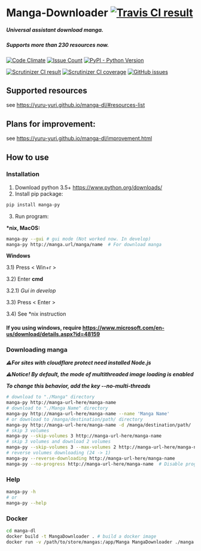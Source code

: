 # Manga-Downloader [![Travis CI result](https://travis-ci.org/yuru-yuri/manga-dl.svg?branch=master)](https://travis-ci.org/yuru-yuri/manga-dl/branches)

##### Universal assistant download manga.
##### Supports more than 230 resources now.

[![Code Climate](https://codeclimate.com/github/yuru-yuri/manga-dl/badges/gpa.svg)](https://codeclimate.com/github/yuru-yuri/manga-dl)
[![Issue Count](https://codeclimate.com/github/yuru-yuri/manga-dl/badges/issue_count.svg)](https://codeclimate.com/github/yuru-yuri/manga-dl)
[![PyPI - Python Version](https://img.shields.io/pypi/pyversions/manga-py.svg)](https://pypi.org/project/manga-py/)

[![Scrutinizer CI result](https://scrutinizer-ci.com/g/yuru-yuri/manga-dl/badges/quality-score.png?b=master)](https://scrutinizer-ci.com/g/yuru-yuri/manga-dl)
[![Scrutinizer CI coverage](https://scrutinizer-ci.com/g/yuru-yuri/manga-dl/badges/coverage.png?b=master)](https://scrutinizer-ci.com/g/yuru-yuri/manga-dl)
[![GitHub issues](https://img.shields.io/github/issues/yuru-yuri/manga-dl.svg)](https://github.com/yuru-yuri/manga-dl/issues)


## Supported resources

see https://yuru-yuri.github.io/manga-dl/#resources-list


## Plans for improvement:

see https://yuru-yuri.github.io/manga-dl/improvement.html

## How to use

### Installation

1) Download python 3.5+
https://www.python.org/downloads/
2) Install pip package:
```bash
pip install manga-py
```
3) Run program:

**\*nix, MacOS:**
```bash
manga-py --gui # gui mode (Not worked now. In develop)
manga-py http://manga.url/manga/name  # For download manga
```
__Windows__

3.1) Press < Win+r >

3.2) Enter __cmd__

3.2.1) _Gui in develop_

3.3) Press < Enter >

3.4) See *nix instruction


#### If you using windows, require https://www.microsoft.com/en-us/download/details.aspx?id=48159

### Downloading manga

___:warning:For sites with cloudflare protect need installed Node.js___

___:warning:Notice! By default, the mode of multithreaded image loading is enabled___

___To change this behavior, add the key --no-multi-threads___

```bash
# download to "./Manga" directory
manga-py http://manga-url-here/manga-name
# download to "./Manga Name" directory
manga-py http://manga-url-here/manga-name --name 'Manga Name'
# or download to /manga/destination/path/ directory
manga-py http://manga-url-here/manga-name -d /manga/destination/path/
# skip 3 volumes
manga-py --skip-volumes 3 http://manga-url-here/manga-name
# skip 3 volumes and download 2 volumes
manga-py --skip-volumes 3 --max-volumes 2 http://manga-url-here/manga-name
# reverse volumes downloading (24 -> 1)
manga-py --reverse-downloading http://manga-url-here/manga-name
manga-py --no-progress http://manga-url-here/manga-name  # Disable progressbar
```

### Help

```bash
manga-py -h
# or
manga-py --help
```

### Docker

```bash
cd manga-dl
docker build -t MangaDownloader . # build a docker image
docker run -v /path/to/store/mangas:/app/Manga MangaDownloader ./manga.py http://manga-url-here/manga-name # run it
```

